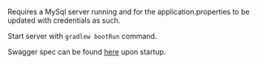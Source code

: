 Requires a MySql server running and for the application.properties to be updated with credentials as such.

Start server with `gradlew bootRun` command.

Swagger spec can be found [here](http://localhost:8080/swagger-ui.html) upon startup.